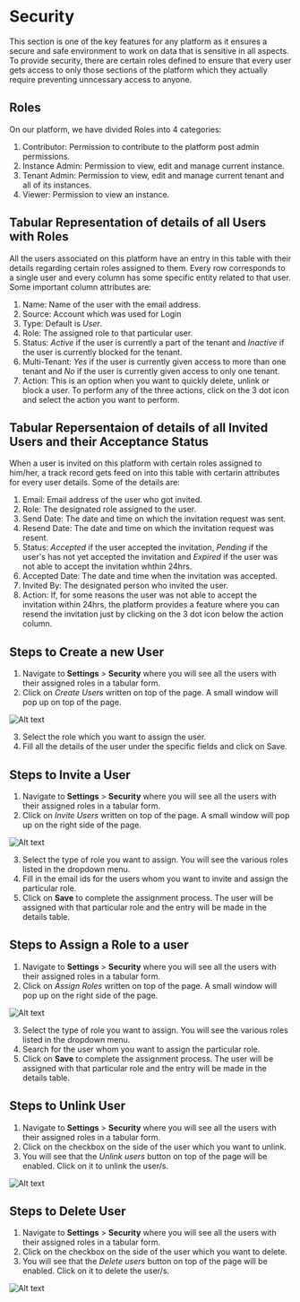 # Security
This section is one of the key features for any platform as it ensures a secure and safe environment to work on data that is sensitive in all aspects. To provide security, there are certain roles defined to ensure that every user gets access to only those sections of the platform which they actually require preventing unncessary access to anyone.

## Roles
On our platform, we have divided Roles into 4 categories:
1. Contributor: Permission to contribute to the platform post admin permissions.
2. Instance Admin: Permission to view, edit and manage current instance.
3. Tenant Admin: Permission to view, edit and manage current tenant and all of its instances.
4. Viewer: Permission to view an instance.

## Tabular Representation of details of all Users with Roles
All the users associated on this platform have an entry in this table with their details regarding certain roles assigned to them. Every row corresponds to a single user and every column has some specific entity related to that user. Some important column attributes are:
1. Name: Name of the user with the email address.
2. Source: Account which was used for Login
3. Type: Default is *User*.
4. Role: The assigned role to that particular user.
5. Status: *Active* if the user is currently a part of the tenant and *Inactive* if the user is currently blocked for the tenant.
6. Multi-Tenant: *Yes* if the user is currently given access to more than one tenant and *No* if the user is currently given access to only one tenant.
7. Action: This is an option when you want to quickly delete, unlink or block a user. To perform any of the three actions, click on the 3 dot icon and select the action you want to perform.

## Tabular Repersentaion of details of all Invited Users and their Acceptance Status
When a user is invited on this platform with certain roles assigned to him/her, a track record gets feed on into this table with certarin attributes for every user details. Some of the details are:
1. Email: Email address of the user who got invited.
2. Role: The designated role assigned to the user.
3. Send Date: The date and time on which the invitation request was sent.
4. Resend Date: The date and time on which the invitation request was resent.
5. Status: *Accepted* if the user accepted the invitation, *Pending* if the user's has not yet accepted the invitation and *Expired* if the user was not able to accept the invitation whthin 24hrs.
6. Accepted Date: The date and time when the invitation was accepted.
7. Invited By: The designated person who invited the user.
8. Action: If, for some reasons the user was not able to accept the invitation within 24hrs, the platform provides a  feature where you can resend the invitation just by clicking on the 3 dot icon below the action column.

## Steps to Create a new User
1. Navigate to **Settings** > **Security** where you will see all the users with their assigned roles in a tabular form.
2. Click on *Create Users* written on top of the page. A small window will pop up on top of the page.

![Alt text](https://github.com/skypointcloud/platform/blob/master/docs/doc_snippets/createuser.PNG?raw=true)

3. Select the role which you want to assign the user.
4. Fill all the details of the user under the specific fields and click on Save.

## Steps to Invite a User
1. Navigate to **Settings** > **Security** where you will see all the users with their assigned roles in a tabular form.
2. Click on *Invite Users* written on top of the page. A small window will pop up on the right side of the page.

![Alt text](https://github.com/skypointcloud/platform/blob/master/docs/doc_snippets/inviteuser.PNG?raw=true)

3. Select the type of role you want to assign. You will see the various roles listed in the dropdown menu.
4. Fill in the email ids for the users whom you want to invite and assign the particular role.
5. Click on **Save** to complete the assignment process. The user will be assigned with that particular role and the entry will be made in the details table.

## Steps to Assign a Role to a user
1. Navigate to **Settings** > **Security** where you will see all the users with their assigned roles in a tabular form.
2. Click on *Assign Roles* written on top of the page. A small window will pop up on the right side of the page.

![Alt text](https://github.com/skypointcloud/platform/blob/master/docs/doc_snippets/assignrole.PNG?raw=true)

3. Select the type of role you want to assign. You will see the various roles listed in the dropdown menu.
4. Search for the user whom you want to assign the particular role.
5. Click on **Save** to complete the assignment process. The user will be assigned with that particular role and the entry will be made in the details table.

## Steps to Unlink User
1. Navigate to **Settings** > **Security** where you will see all the users with their assigned roles in a tabular form.
2. Click on the checkbox on the side of the user which you want to unlink.
3. You will see that the *Unlink users* button on top of the page will be enabled. Click on it to unlink the user/s.

![Alt text](https://github.com/skypointcloud/platform/blob/master/docs/doc_snippets/unlinkuser.jpg?raw=true)


## Steps to Delete User
1. Navigate to **Settings** > **Security** where you will see all the users with their assigned roles in a tabular form.
2. Click on the checkbox on the side of the user which you want to delete.
3. You will see that the *Delete users* button on top of the page will be enabled. Click on it to delete the user/s.

![Alt text](https://github.com/skypointcloud/platform/blob/master/docs/doc_snippets/deleteuser.jpg?raw=true)